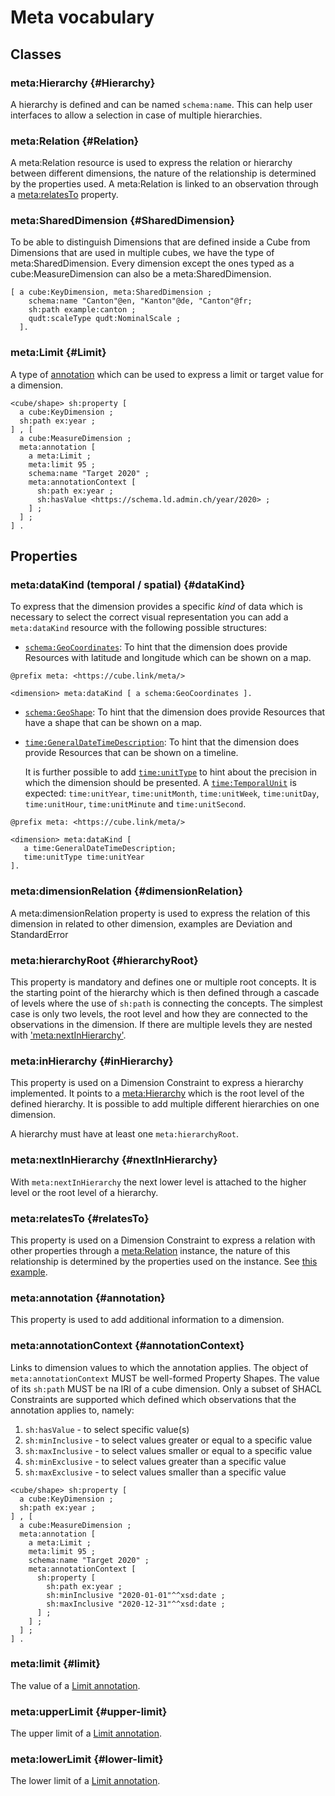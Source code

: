 # Meta vocabulary #

## Classes ##


### meta:Hierarchy {#Hierarchy}

A hierarchy is defined and can be named `schema:name`. This can help user interfaces to allow a selection in case of multiple hierarchies. 

### meta:Relation {#Relation}

A meta:Relation resource is used to express the relation or hierarchy between different dimensions, the nature of the relationship is determined by the properties used. A meta:Relation is linked to an observation through a [meta:relatesTo](#relatesTo) property. 

### meta:SharedDimension {#SharedDimension}

To be able to distinguish Dimensions that are defined inside a Cube from Dimensions that are used in multiple cubes, we have the type of meta:SharedDimension. Every dimension except the ones typed as a cube:MeasureDimension can also be a meta:SharedDimension.

<aside class='example' title='Shared Dimension'>

```turtle
[ a cube:KeyDimension, meta:SharedDimension ;
    schema:name "Canton"@en, "Kanton"@de, "Canton"@fr;
    sh:path example:canton ;
    qudt:scaleType qudt:NominalScale ;
  ].
```

</aside>

### meta:Limit {#Limit}

A type of [annotation](#annotation) which can be used to express a limit or target value for a dimension.

<aside class='example' title='Dimension with a target'>

```turtle
<cube/shape> sh:property [
  a cube:KeyDimension ;  
  sh:path ex:year ;
] , [
  a cube:MeasureDimension ;
  meta:annotation [
    a meta:Limit ;
    meta:limit 95 ;
    schema:name "Target 2020" ;
    meta:annotationContext [
      sh:path ex:year ;
      sh:hasValue <https://schema.ld.admin.ch/year/2020> ;
    ] ;
  ] ;
] .
```

</aside>

## Properties

### meta:dataKind (temporal / spatial) {#dataKind}
To express that the dimension provides a specific _kind_ of data which is necessary to select the correct visual representation you can add a `meta:dataKind` resource with the following possible structures:

* [`schema:GeoCoordinates`](https://schema.org/GeoCoordinates): To hint that the dimension does provide Resources with latitude and longitude which can be shown on a map.

<aside class='example'>

  ```turtle
  @prefix meta: <https://cube.link/meta/>
  
  <dimension> meta:dataKind [ a schema:GeoCoordinates ].
  ```

</aside>

* [`schema:GeoShape`](https://schema.org/GeoShape): To hint that the dimension does provide Resources that have a shape that can be shown on a map.
* [`time:GeneralDateTimeDescription`](https://www.w3.org/TR/owl-time/#time:GeneralDateTimeDescription): To hint that the dimension does provide Resources that can be shown on a timeline.
  
  It is further possible to add [`time:unitType`](https://www.w3.org/TR/owl-time/#time:unitType) to hint about the precision in which the dimension should be presented. A [`time:TemporalUnit`](https://www.w3.org/TR/owl-time/#time:TemporalUnit) is expected: `time:unitYear`, `time:unitMonth`, `time:unitWeek`, `time:unitDay`, `time:unitHour`, `time:unitMinute` and `time:unitSecond`.
  
<aside class='example'>

  ```turtle
  @prefix meta: <https://cube.link/meta/>
  
  <dimension> meta:dataKind [ 
     a time:GeneralDateTimeDescription;
     time:unitType time:unitYear
  ].
  ```

</aside>

### meta:dimensionRelation {#dimensionRelation}
A meta:dimensionRelation property is used to express the relation of this dimension in related to other dimension, examples are Deviation and StandardError


### meta:hierarchyRoot {#hierarchyRoot}

This property is mandatory and defines one or multiple root concepts. It is the starting point of the hierarchy which is then defined through a cascade of levels where the use of `sh:path` is connecting the concepts. The simplest case is only two levels, the root level and how they are connected to the observations in the dimension. If there are multiple levels they are nested with ['meta:nextInHierarchy'](#nextInHierarchy).

### meta:inHierarchy {#inHierarchy}

This property is used on a Dimension Constraint to express a hierarchy implemented. It points to a [meta:Hierarchy](#Hierarchy) which is the root level of the defined hierarchy. It is possible to add multiple different hierarchies on one dimension.

A hierarchy must have at least one `meta:hierarchyRoot`.

### meta:nextInHierarchy {#nextInHierarchy}

With `meta:nextInHierarchy` the next lower level is attached to the higher level or the root level of a hierarchy.

### meta:relatesTo {#relatesTo}

This property is used on a Dimension Constraint to express a relation with other properties through a [meta:Relation](#Relation) instance, the nature of this relationship is determined by the properties used on the instance. 
See [this example](../#relexample).

### meta:annotation {#annotation}

This property is used to add additional information to a dimension.

### meta:annotationContext {#annotationContext}

Links to dimension values to which the annotation applies. The object of `meta:annotationContext` 
MUST be well-formed Property Shapes. The value of its `sh:path` MUST be na IRI of a cube dimension.
Only a subset of SHACL Constraints are supported which defined which observations that the annotation
applies to, namely:

1. `sh:hasValue` - to select specific value(s)
2. `sh:minInclusive` - to select values greater or equal to a specific value
3. `sh:maxInclusive` - to select values smaller or equal to a specific value
4. `sh:minExclusive` - to select values greater than a specific value
5. `sh:maxExclusive` - to select values smaller than a specific value

<aside class='example' title='Dimension with a continuous limit on a temporal dimension'>

```turtle
<cube/shape> sh:property [
  a cube:KeyDimension ;  
  sh:path ex:year ;
] , [
  a cube:MeasureDimension ;
  meta:annotation [
    a meta:Limit ;
    meta:limit 95 ;
    schema:name "Target 2020" ;
    meta:annotationContext [
      sh:property [
        sh:path ex:year ;
        sh:minInclusive "2020-01-01"^^xsd:date ;
        sh:maxInclusive "2020-12-31"^^xsd:date ;
      ] ;   
    ] ;
  ] ;
] .
```

</aside>

### meta:limit {#limit}

The value of a [Limit annotation](#Limit).

### meta:upperLimit {#upper-limit}

The upper limit of a [Limit annotation](#Limit).

### meta:lowerLimit {#lower-limit}

The lower limit of a [Limit annotation](#Limit).
